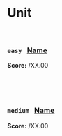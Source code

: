 # Unit 


<br>



### `easy` &nbsp; [Name](https://www.hackerrank.com/challenges/)

**Score:** /XX.00  
&nbsp;

```python
```

<br>




### `medium` &nbsp; [Name](https://www.hackerrank.com/challenges/)

**Score:** /XX.00


&nbsp;

```

```

<br>





